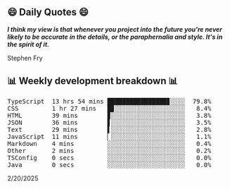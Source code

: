 ## 😄 Daily Quotes 😄

_**I think my view is that whenever you project into the future you're never likely to be accurate in the details, or the paraphernalia and style. It's in the spirit of it.**_

Stephen Fry



## 📊 Weekly development breakdown 📊

<pre>TypeScript  13 hrs 54 mins ████████████████▊░░░░  79.8%
CSS         1 hr 27 mins   █▊░░░░░░░░░░░░░░░░░░░   8.4%
HTML        39 mins        ▊░░░░░░░░░░░░░░░░░░░░   3.8%
JSON        36 mins        ▋░░░░░░░░░░░░░░░░░░░░   3.5%
Text        29 mins        ▌░░░░░░░░░░░░░░░░░░░░   2.8%
JavaScript  11 mins        ▏░░░░░░░░░░░░░░░░░░░░   1.1%
Markdown    4 mins         ░░░░░░░░░░░░░░░░░░░░░   0.4%
Other       2 mins         ░░░░░░░░░░░░░░░░░░░░░   0.2%
TSConfig    0 secs         ░░░░░░░░░░░░░░░░░░░░░   0.0%
Java        0 secs         ░░░░░░░░░░░░░░░░░░░░░   0.0%</pre>

2/20/2025